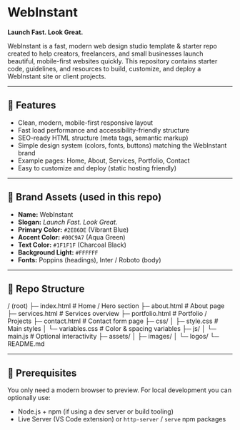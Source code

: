 # WebInstant

**Launch Fast. Look Great.**

WebInstant is a fast, modern web design studio template & starter repo created to help creators, freelancers, and small businesses launch beautiful, mobile-first websites quickly. This repository contains starter code, guidelines, and resources to build, customize, and deploy a WebInstant site or client projects.

---

## 🚀 Features
- Clean, modern, mobile-first responsive layout  
- Fast load performance and accessibility-friendly structure  
- SEO-ready HTML structure (meta tags, semantic markup)  
- Simple design system (colors, fonts, buttons) matching the WebInstant brand  
- Example pages: Home, About, Services, Portfolio, Contact  
- Easy to customize and deploy (static hosting friendly)

---

## 🎨 Brand Assets (used in this repo)
- **Name:** WebInstant  
- **Slogan:** *Launch Fast. Look Great.*  
- **Primary Color:** `#2E86DE` (Vibrant Blue)  
- **Accent Color:** `#00C9A7` (Aqua Green)  
- **Text Color:** `#1F1F1F` (Charcoal Black)  
- **Background Light:** `#FFFFFF`  
- **Fonts:** Poppins (headings), Inter / Roboto (body)

---

## 📁 Repo Structure

/ (root)
├─ index.html # Home / Hero section
├─ about.html # About page
├─ services.html # Services overview
├─ portfolio.html # Portfolio / Projects
├─ contact.html # Contact form page
├─ css/
│ ├─ style.css # Main styles
│ └─ variables.css # Color & spacing variables
├─ js/
│ └─ main.js # Optional interactivity
├─ assets/
│ ├─ images/
│ └─ logos/
└─ README.md


---

## 🔧 Prerequisites
You only need a modern browser to preview. For local development you can optionally use:

- Node.js + npm (if using a dev server or build tooling)
- Live Server (VS Code extension) or `http-server` / `serve` npm packages
